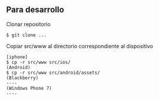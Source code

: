 Para desarrollo
---------------


Clonar repositorio

    $ git clone ...

Copiar src/www al directorio correspondiente al dispositivo

    [iphone]
    $ cp -r src/www src/ios/
    (Android)
    $ cp -r src/www src/android/assets/
    (Blackberry)
    ----
    (Windows Phone 7)
    ----
